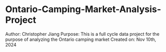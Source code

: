 # Ontario-Camping-Market-Analysis-Project

Author: Christopher Jiang
Purpose: This is a full cycle data project for the purpose of analyzing the Ontario camping market
Created on: Nov 10th, 2024
